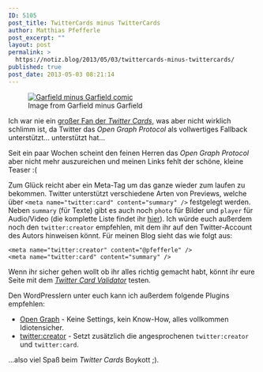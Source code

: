 ```yaml
---
ID: 5105
post_title: TwitterCards minus TwitterCards
author: Matthias Pfefferle
post_excerpt: ""
layout: post
permalink: >
  https://notiz.blog/2013/05/03/twittercards-minus-twittercards/
published: true
post_date: 2013-05-03 08:21:14
---
```

<!-- wp:image {"id":5107,"align":"center","className":"size-full wp-image-5107"} -->
<figure class="wp-block-image aligncenter size-full wp-image-5107"><a href="http://garfieldminusgarfield.net/post/26271055"><img src="https://notiz.blog/wp-content/uploads/2013/04/garfield-minus-garfield.png" alt="Garfield minus Garfield comic" class="wp-image-5107"/></a>
	<figcaption> Image from Garfield minus Garfield</figcaption>
</figure>
<!-- /wp:image -->

<!-- wp:paragraph -->
<p>Ich war nie ein <a href="https://notiz.blog/2012/06/22/twitter-cards/">großer Fan der <em>Twitter Cards</em></a>, was aber nicht wirklich schlimm ist, da Twitter das <em>Open Graph Protocol</em> als vollwertiges Fallback unterstützt... unterstützt hat...</p>
<!-- /wp:paragraph -->

<!-- wp:paragraph -->
<p>Seit ein paar Wochen scheint den feinen Herren das <em>Open Graph Protocol</em> aber nicht mehr auszureichen und meinen Links fehlt der schöne, kleine Teaser :(</p>
<!-- /wp:paragraph -->

<!-- wp:paragraph -->
<p>Zum Glück reicht aber ein Meta-Tag um das ganze wieder zum laufen zu bekommen. Twitter unterstützt verschiedene Arten von Previews, welche über <code>&lt;meta name="twitter:card" content="summary" /></code> festgelegt werden. Neben <code>summary</code> (für Texte) gibt es auch noch <code>photo</code> für Bilder und <code>player</code> für Audio/Video (die komplette Liste findet ihr <a href="https://dev.twitter.com/docs/cards">hier</a>). Ich würde euch außerdem noch den <code>twitter:creator</code> empfehlen, mit dem ihr auf den Twitter-Account des Autors hinweisen könnt. Für meinen Blog sieht das wie folgt aus:</p>
<!-- /wp:paragraph -->

<!-- wp:code -->
<pre class="wp-block-code"><code>&lt;meta name="twitter:creator" content="@pfefferle" />
&lt;meta name="twitter:card" content="summary" /></code></pre>
<!-- /wp:code -->

<!-- wp:paragraph -->
<p>Wenn ihr sicher gehen wollt ob ihr alles richtig gemacht habt, könnt ihr eure Seite mit dem <em><a href="https://dev.twitter.com/docs/cards/validation/validator">Twitter Card Validator</a></em> testen.</p>
<!-- /wp:paragraph -->

<!-- wp:paragraph -->
<p>Den WordPresslern unter euch kann ich außerdem folgende Plugins empfehlen:</p>
<!-- /wp:paragraph -->

<!-- wp:list -->
<ul>
	<li><a href="http://wordpress.org/extend/plugins/opengraph/">Open Graph</a> - Keine Settings, kein Know-How, alles vollkommen Idiotensicher.</li>
	<li><a href="https://github.com/pfefferle/twitter-creator">twitter:creator</a> - Setzt zusätzlich die angesprochenen <code>twitter:creator</code> und <code>twitter:card</code>.</li>
</ul>
<!-- /wp:list -->

<!-- wp:paragraph -->
<p>...also viel Spaß beim <em>Twitter Cards</em> Boykott ;).</p>
<!-- /wp:paragraph -->